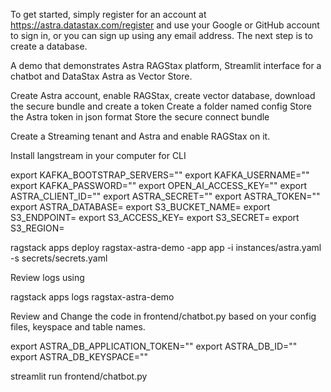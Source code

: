 




To get started, simply register for an account at https://astra.datastax.com/register and use your Google or GitHub account to sign in, or you can sign up using any email address. The next step is to create a database. 




A demo that demonstrates Astra RAGStax platform, Streamlit interface for a chatbot and DataStax Astra as Vector Store.

Create Astra account, enable RAGStax, create vector database, download the secure bundle and create a token
Create a folder named config
Store the Astra token in json format
Store the secure connect bundle

Create a Streaming tenant and Astra and enable RAGStax on it. 

Install langstream in your computer for CLI

export KAFKA_BOOTSTRAP_SERVERS=""
export KAFKA_USERNAME=""
export KAFKA_PASSWORD=""
export OPEN_AI_ACCESS_KEY=""
export ASTRA_CLIENT_ID=""
export ASTRA_SECRET=""
export ASTRA_TOKEN=""
export ASTRA_DATABASE=
export S3_BUCKET_NAME=
export S3_ENDPOINT=
export S3_ACCESS_KEY=
export S3_SECRET=
export S3_REGION=

ragstack apps deploy ragstax-astra-demo -app app -i instances/astra.yaml -s secrets/secrets.yaml

Review logs using

ragstack apps logs ragstax-astra-demo

Review and Change the code in frontend/chatbot.py based on your config files, keyspace and table names.

export ASTRA_DB_APPLICATION_TOKEN=""
export ASTRA_DB_ID=""
export ASTRA_DB_KEYSPACE=""

streamlit run frontend/chatbot.py